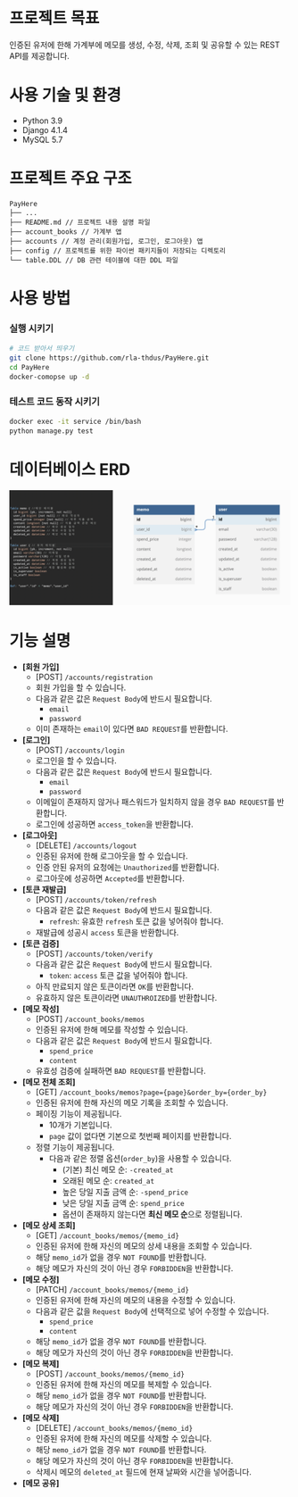 # 프로젝트 목표
인증된 유저에 한해 가계부에 메모를 생성, 수정, 삭제, 조회 및 공유할 수 있는 REST API를 제공합니다.

# 사용 기술 및 환경
- Python 3.9
- Django 4.1.4
- MySQL 5.7

# 프로젝트 주요 구조
```text
PayHere
├── ...
├── README.md // 프로젝트 내용 설명 파일
├── account_books // 가계부 앱
├── accounts // 계정 관리(회원가입, 로그인, 로그아웃) 앱
├── config // 프로젝트를 위한 파이썬 패키지들이 저장되는 디렉토리
└── table.DDL // DB 관련 테이블에 대한 DDL 파일 
```

# 사용 방법
### 실행 시키기
```bash
# 코드 받아서 띄우기
git clone https://github.com/rla-thdus/PayHere.git
cd PayHere
docker-comopse up -d
```

### 테스트 코드 동작 시키기
```bash
docker exec -it service /bin/bash
python manage.py test
```

# 데이터베이스 ERD
![](./erd.png)

# 기능 설명
- **[회원 가입]**
  - [POST] `/accounts/registration`
  - 회원 가입을 할 수 있습니다.
  - 다음과 같은 값은 `Request Body`에 반드시 필요합니다.
    - `email`
    - `password`
  - 이미 존재하는 `email`이 있다면 `BAD REQUEST`를 반환합니다.
- **[로그인]**
  - [POST] `/accounts/login`
  - 로그인을 할 수 있습니다.
  - 다음과 같은 값은 `Request Body`에 반드시 필요합니다.
    - `email`
    - `password`
  - 이메일이 존재하지 않거나 패스워드가 일치하지 않을 경우 `BAD REQUEST`를 반환합니다.
  - 로그인에 성공하면 `access_token`을 반환합니다.
- **[로그아웃]**
  - [DELETE] `/accounts/logout`
  - 인증된 유저에 한해 로그아웃을 할 수 있습니다.
  - 인증 안된 유저의 요청에는 `Unauthorized`를 반환합니다.
  - 로그아웃에 성공하면 `Accepted`를 반환합니다.
- **[토큰 재발급]**
  - [POST] `/accounts/token/refresh`
  - 다음과 같은 값은 `Request Body`에 반드시 필요합니다.
    - `refresh`: 유효한 `refresh` 토큰 값을 넣어줘야 합니다.
  - 재발급에 성공시 `access` 토큰을 반환합니다.
- **[토큰 검증]**
  - [POST] `/accounts/token/verify`
  - 다음과 같은 값은 `Request Body`에 반드시 필요합니다.
    - `token`: `access` 토큰 값을 넣어줘야 합니다.
  - 아직 만료되지 않은 토큰이라면 `OK`를 반환합니다.
  - 유효하지 않은 토큰이라면 `UNAUTHROIZED`를 반환합니다.
- **[메모 작성]**
  - [POST] `/account_books/memos`
  - 인증된 유저에 한해 메모를 작성할 수 있습니다.
  - 다음과 같은 값은 `Request Body`에 반드시 필요합니다.
    - `spend_price`
    - `content`
  - 유효성 검증에 실패하면 `BAD REQUEST`를 반환합니다.
- **[메모 전체 조회]**
  - [GET] `/account_books/memos?page={page}&order_by={order_by}`
  - 인증된 유저에 한해 자신의 메모 기록을 조회할 수 있습니다.
  - 페이징 기능이 제공됩니다.
    - 10개가 기본입니다.
    - `page` 값이 없다면 기본으로 첫번째 페이지를 반환합니다.
  - 정렬 기능이 제공됩니다.
    - 다음과 같은 정렬 옵션(`order_by`)을 사용할 수 있습니다.
      - (기본) 최신 메모 순: `-created_at`
      - 오래된 메모 순: `created_at`
      - 높은 당일 지출 금액 순: `-spend_price`
      - 낮은 당일 지출 금액 순: `spend_price`
      - 옵션이 존재하지 않는다면 **최신 메모 순**으로 정렬됩니다.
- **[메모 상세 조회]**
  - [GET] `/account_books/memos/{memo_id}`
  - 인증된 유저에 한해 자신의 메모의 상세 내용을 조회할 수 있습니다.
  - 해당 `memo_id`가 없을 경우 `NOT FOUND`를 반환합니다.
  - 해당 메모가 자신의 것이 아닌 경우 `FORBIDDEN`을 반환합니다.
- **[메모 수정]**
  - [PATCH] `/account_books/memos/{memo_id}`
  - 인증된 유저에 한해 자신의 메모의 내용을 수정할 수 있습니다.
  - 다음과 같은 값을 `Request Body`에 선택적으로 넣어 수정할 수 있습니다.
    - `spend_price`
    - `content`
  - 해당 `memo_id`가 없을 경우 `NOT FOUND`를 반환합니다.
  - 해당 메모가 자신의 것이 아닌 경우 `FORBIDDEN`을 반환합니다.
- **[메모 복제]**
  - [POST] `/account_books/memos/{memo_id}`
  - 인증된 유저에 한해 자신의 메모를 복제할 수 있습니다.
  - 해당 `memo_id`가 없을 경우 `NOT FOUND`를 반환합니다.
  - 해당 메모가 자신의 것이 아닌 경우 `FORBIDDEN`을 반환합니다.
- **[메모 삭제]**
  - [DELETE] `/account_books/memos/{memo_id}`
  - 인증된 유저에 한해 자신의 메모를 삭제할 수 있습니다.
  - 해당 `memo_id`가 없을 경우 `NOT FOUND`를 반환합니다.
  - 해당 메모가 자신의 것이 아닌 경우 `FORBIDDEN`을 반환합니다.
  - 삭제시 메모의 `deleted_at` 필드에 현재 날짜와 시간을 넣어줍니다.
- **[메모 공유]**


